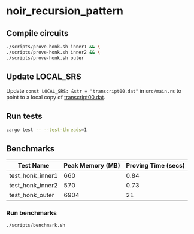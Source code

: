 # noir_recursion_pattern

## Compile circuits
```sh
./scripts/prove-honk.sh inner1 && \
./scripts/prove-honk.sh inner2 && \
./scripts/prove-honk.sh outer
```

## Update LOCAL_SRS
Update `const LOCAL_SRS: &str = "transcript00.dat"` in `src/main.rs` to point to a local copy of [transcript00.dat](https://aztec-ignition.s3.eu-west-2.amazonaws.com/MAIN+IGNITION/sealed/transcript00.dat).

## Run tests
```sh
cargo test -- --test-threads=1
```

## Benchmarks

| Test Name         | Peak Memory (MB) | Proving Time (secs) |
|-------------------|------------------|---------------------|
| test_honk_inner1  | 660              | 0.84                |
| test_honk_inner2  | 570              | 0.73                |
| test_honk_outer   | 6904             | 21                  |

### Run benchmarks
```sh
./scripts/benchmark.sh
```
